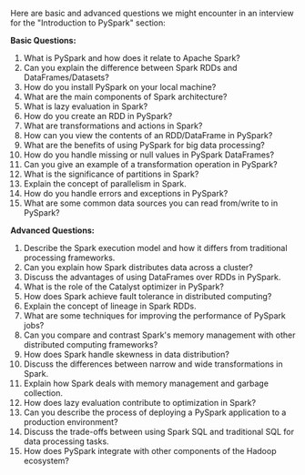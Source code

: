 Here are basic and advanced questions we might encounter in an interview for the "Introduction to PySpark" section:

**Basic Questions:**

1. What is PySpark and how does it relate to Apache Spark?
2. Can you explain the difference between Spark RDDs and DataFrames/Datasets?
3. How do you install PySpark on your local machine?
4. What are the main components of Spark architecture?
5. What is lazy evaluation in Spark?
6. How do you create an RDD in PySpark?
7. What are transformations and actions in Spark?
8. How can you view the contents of an RDD/DataFrame in PySpark?
9. What are the benefits of using PySpark for big data processing?
10. How do you handle missing or null values in PySpark DataFrames?
11. Can you give an example of a transformation operation in PySpark?
12. What is the significance of partitions in Spark?
13. Explain the concept of parallelism in Spark.
14. How do you handle errors and exceptions in PySpark?
15. What are some common data sources you can read from/write to in PySpark?

**Advanced Questions:**

1. Describe the Spark execution model and how it differs from traditional processing frameworks.
2. Can you explain how Spark distributes data across a cluster?
3. Discuss the advantages of using DataFrames over RDDs in PySpark.
4. What is the role of the Catalyst optimizer in PySpark?
5. How does Spark achieve fault tolerance in distributed computing?
6. Explain the concept of lineage in Spark RDDs.
7. What are some techniques for improving the performance of PySpark jobs?
8. Can you compare and contrast Spark's memory management with other distributed computing frameworks?
9. How does Spark handle skewness in data distribution?
10. Discuss the differences between narrow and wide transformations in Spark.
11. Explain how Spark deals with memory management and garbage collection.
12. How does lazy evaluation contribute to optimization in Spark?
13. Can you describe the process of deploying a PySpark application to a production environment?
14. Discuss the trade-offs between using Spark SQL and traditional SQL for data processing tasks.
15. How does PySpark integrate with other components of the Hadoop ecosystem?


